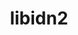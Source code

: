 ---
title: "libidn2"
layout: cache
categories: [package, develop-2023-06-25]
meta: {"versions": ["2.3.4"], "compilers": ["gcc@=11.1.0", "gcc@=7.3.1", "gcc@=7.5.0", "oneapi@=2023.1.0"], "oss": ["amzn2", "ubuntu18.04", "ubuntu20.04"], "platforms": ["linux"], "targets": ["aarch64", "neoverse_n1", "ppc64le", "x86_64", "x86_64_v3"], "stacks": ["aws-ahug", "aws-ahug-aarch64", "aws-isc", "aws-isc-aarch64", "build_systems", "e4s", "e4s-oneapi", "e4s-power", "root"], "num_specs": 7, "num_specs_by_stack": {"aws-isc-aarch64": 2, "root": 7, "aws-ahug-aarch64": 2, "e4s": 1, "build_systems": 1, "aws-isc": 1, "aws-ahug": 1, "e4s-power": 1, "e4s-oneapi": 1}}
spec_details: [{"hash": "257htwfwqnqrcde6enobakuaply5qaoe", "compiler": "gcc@=7.3.1", "versions": ["2.3.4"], "os": "amzn2", "platform": "linux", "target": "neoverse_n1", "variants": ["build_system=autotools"], "stacks": ["aws-isc-aarch64", "root", "aws-ahug-aarch64"], "size": "-", "tarball": "https://binaries.spack.io/releases/develop-2023-06-25/build_cache/linux-amzn2-neoverse_n1/gcc-7.3.1/libidn2-2.3.4/linux-amzn2-neoverse_n1-gcc-7.3.1-libidn2-2.3.4-257htwfwqnqrcde6enobakuaply5qaoe.spack"}, {"hash": "y3yo3dk6t3s56o3w7mmcj6vrcbqwqcig", "compiler": "gcc@=11.1.0", "versions": ["2.3.4"], "os": "ubuntu20.04", "platform": "linux", "target": "x86_64_v3", "variants": ["build_system=autotools"], "stacks": ["e4s", "root"], "size": "-", "tarball": "https://binaries.spack.io/releases/develop-2023-06-25/build_cache/linux-ubuntu20.04-x86_64_v3/gcc-11.1.0/libidn2-2.3.4/linux-ubuntu20.04-x86_64_v3-gcc-11.1.0-libidn2-2.3.4-y3yo3dk6t3s56o3w7mmcj6vrcbqwqcig.spack"}, {"hash": "h5a2hlo7ktscaemcl6uwhyk2iytb4e5j", "compiler": "gcc@=7.5.0", "versions": ["2.3.4"], "os": "ubuntu18.04", "platform": "linux", "target": "x86_64_v3", "variants": ["build_system=autotools"], "stacks": ["build_systems", "root"], "size": "-", "tarball": "https://binaries.spack.io/releases/develop-2023-06-25/build_cache/linux-ubuntu18.04-x86_64_v3/gcc-7.5.0/libidn2-2.3.4/linux-ubuntu18.04-x86_64_v3-gcc-7.5.0-libidn2-2.3.4-h5a2hlo7ktscaemcl6uwhyk2iytb4e5j.spack"}, {"hash": "zybgsin553tjgvifajjgvgpahnl43adb", "compiler": "gcc@=7.3.1", "versions": ["2.3.4"], "os": "amzn2", "platform": "linux", "target": "x86_64_v3", "variants": ["build_system=autotools"], "stacks": ["root", "aws-isc", "aws-ahug"], "size": "-", "tarball": "https://binaries.spack.io/releases/develop-2023-06-25/build_cache/linux-amzn2-x86_64_v3/gcc-7.3.1/libidn2-2.3.4/linux-amzn2-x86_64_v3-gcc-7.3.1-libidn2-2.3.4-zybgsin553tjgvifajjgvgpahnl43adb.spack"}, {"hash": "aork6lpow5hgwjmwsm6hbhmnvdyrl4yg", "compiler": "gcc@=11.1.0", "versions": ["2.3.4"], "os": "ubuntu20.04", "platform": "linux", "target": "ppc64le", "variants": ["build_system=autotools"], "stacks": ["root", "e4s-power"], "size": "-", "tarball": "https://binaries.spack.io/releases/develop-2023-06-25/build_cache/linux-ubuntu20.04-ppc64le/gcc-11.1.0/libidn2-2.3.4/linux-ubuntu20.04-ppc64le-gcc-11.1.0-libidn2-2.3.4-aork6lpow5hgwjmwsm6hbhmnvdyrl4yg.spack"}, {"hash": "okbv5nwidsftlxyfxjew3wcqauz23rlp", "compiler": "oneapi@=2023.1.0", "versions": ["2.3.4"], "os": "ubuntu20.04", "platform": "linux", "target": "x86_64", "variants": ["build_system=autotools"], "stacks": ["e4s-oneapi", "root"], "size": "-", "tarball": "https://binaries.spack.io/releases/develop-2023-06-25/build_cache/linux-ubuntu20.04-x86_64/oneapi-2023.1.0/libidn2-2.3.4/linux-ubuntu20.04-x86_64-oneapi-2023.1.0-libidn2-2.3.4-okbv5nwidsftlxyfxjew3wcqauz23rlp.spack"}, {"hash": "dycvnhxfd6tmlj6743i75kxzvmkau7ow", "compiler": "gcc@=7.3.1", "versions": ["2.3.4"], "os": "amzn2", "platform": "linux", "target": "aarch64", "variants": ["build_system=autotools"], "stacks": ["aws-isc-aarch64", "root", "aws-ahug-aarch64"], "size": "-", "tarball": "https://binaries.spack.io/releases/develop-2023-06-25/build_cache/linux-amzn2-aarch64/gcc-7.3.1/libidn2-2.3.4/linux-amzn2-aarch64-gcc-7.3.1-libidn2-2.3.4-dycvnhxfd6tmlj6743i75kxzvmkau7ow.spack"}]
---